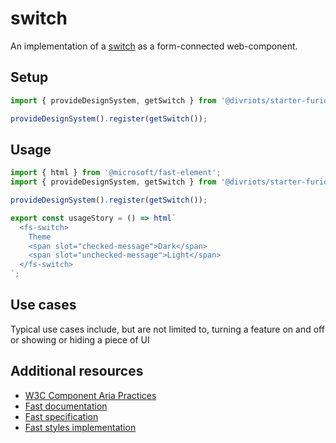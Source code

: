 # switch

An implementation of a [switch](https://w3c.github.io/aria/#switch) as a form-connected web-component.

## Setup

```ts
import { provideDesignSystem, getSwitch } from '@divriots/starter-furious';

provideDesignSystem().register(getSwitch());
```

## Usage

```js preview-story
import { html } from '@microsoft/fast-element';
import { provideDesignSystem, getSwitch } from '@divriots/starter-furious';

provideDesignSystem().register(getSwitch());

export const usageStory = () => html`
  <fs-switch>
    Theme
    <span slot="checked-message">Dark</span>
    <span slot="unchecked-message">Light</span>
  </fs-switch>
`;
```

## Use cases

Typical use cases include, but are not limited to, turning a feature on and off or showing or hiding a piece of UI

## Additional resources

- [W3C Component Aria Practices](https://www.w3.org/TR/wai-aria/#switch)
- [Fast documentation](https://github.com/microsoft/fast/blob/master/packages/web-components/fast-foundation/src/switch/README.md)
- [Fast specification](https://github.com/microsoft/fast/blob/master/packages/web-components/fast-foundation/src/switch/switch.spec.md)
- [Fast styles implementation](https://github.com/microsoft/fast/blob/master/packages/web-components/fast-components/src/switch/switch.styles.ts)
